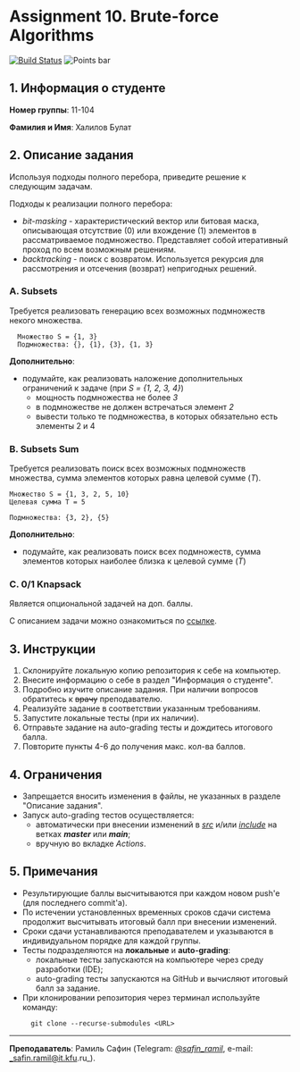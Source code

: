 # Assignment 10. Brute-force Algorithms

[![Build Status](../../actions/workflows/classroom.yml/badge.svg)](../../actions/workflows/classroom.yml)
![Points bar](../../blob/badges/.github/badges/points-bar.svg)

## 1. Информация о студенте

**Номер группы**: 11-104

**Фамилия и Имя**: Халилов Булат

## 2. Описание задания

Используя подходы полного перебора, приведите решение к следующим задачам.

Подходы к реализации полного перебора:

- _bit-masking_ - характеристический вектор или битовая маска, описывающая отсутствие (0) или вхождение (1) элементов в
  рассматриваемое подмножество. Представляет собой итеративный проход по всем возможным решениям.
- _backtracking_ - поиск с возвратом. Используется рекурсия для рассмотрения и отсечения (возврат) непригодных решений.

### A. Subsets

Требуется реализовать генерацию всех возможных подмножеств некого множества.

```text
  Множество S = {1, 3}
  Подмножества: {}, {1}, {3}, {1, 3}
```

**Дополнительно**:

- подумайте, как реализовать наложение дополнительных ограничений к задаче (при _S = {1, 2, 3, 4}_)
  - мощность подмножества не более _3_
  - в подмножестве не должен встречаться элемент _2_
  - вывести только те подмножества, в которых обязательно есть элементы 2 и 4

### B. Subsets Sum

Требуется реализовать поиск всех возможных подмножеств множества, сумма элементов которых равна 
целевой сумме (_T_).

```text
Множество S = {1, 3, 2, 5, 10}
Целевая сумма T = 5

Подмножества: {3, 2}, {5}
```

**Дополнительно**:
- подумайте, как реализовать поиск всех подмножеств, сумма элементов которых наиболее близка к целевой сумме (_T_)

### C. 0/1 Knapsack

Является опциональной задачей на доп. баллы.

С описанием задачи можно ознакомиться по [ссылке](https://ru.wikipedia.org/wiki/%D0%97%D0%B0%D0%B4%D0%B0%D1%87%D0%B0_%D0%BE_%D1%80%D1%8E%D0%BA%D0%B7%D0%B0%D0%BA%D0%B5).

## 3. Инструкции

1. Склонируйте локальную копию репозитория к себе на компьютер.
2. Внесите информацию о себе в раздел "Информация о студенте".
3. Подробно изучите описание задания. При наличии вопросов обратитесь к <strike>врачу</strike> преподавателю.
4. Реализуйте задание в соответствии указанным требованиям.
5. Запустите локальные тесты (при их наличии).
6. Отправьте задание на auto-grading тесты и дождитесь итогового балла.
7. Повторите пункты 4-6 до получения макс. кол-ва баллов.

## 4. Ограничения

- Запрещается вносить изменения в файлы, не указанных в разделе "Описание задания".
- Запуск auto-grading тестов осуществляется:
    - автоматически при внесении изменений в [_src_](src) и/или [_include_](include)
      на ветках _**master**_ или _**main**_;
    - вручную во вкладке _Actions_.

## 5. Примечания

- Результирующие баллы высчитываются при каждом новом push'е (для последнего commit'а).
- По истечении установленных временных сроков сдачи система продолжит высчитывать итоговый балл при внесении изменений.
- Сроки сдачи устанавливаются преподавателем и указываются в индивидуальном порядке для каждой группы.
- Тесты подразделяются на **локальные** и **auto-grading**:
    - локальные тесты запускаются на компьютере через среду разработки (IDE);
    - auto-grading тесты запускаются на GitHub и вычисляют итоговый балл за задание.
- При клонировании репозитория через терминал используйте команду:
  ```shell
    git clone --recurse-submodules <URL>
  ```

---

**Преподаватель**: Рамиль Сафин (Telegram: [_@safin_ramil_](https://t.me/safin_ramil), e-mail: _safin.ramil@it.kfu.ru_).
